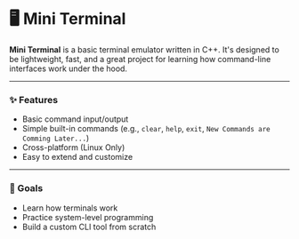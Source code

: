 # 🖥️ Mini Terminal

**Mini Terminal** is a basic terminal emulator written in C++. It's designed to be lightweight, fast, and a great project for learning how command-line interfaces work under the hood.

---

### ✨ Features
- Basic command input/output
- Simple built-in commands (e.g., `clear`, `help`, `exit`, `New Commands are Comming Later...`)
- Cross-platform (Linux Only)
- Easy to extend and customize

---

### 🎯 Goals
- Learn how terminals work
- Practice system-level programming
- Build a custom CLI tool from scratch

